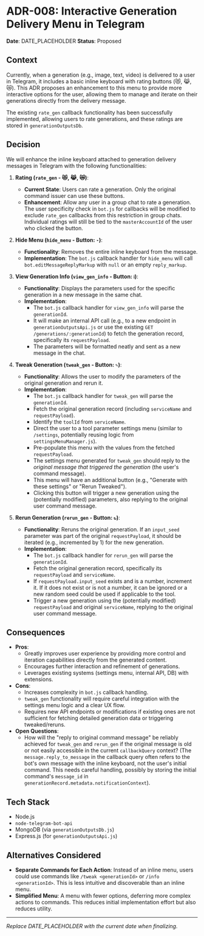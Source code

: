 # ADR-008: Interactive Generation Delivery Menu in Telegram

**Date**: DATE_PLACEHOLDER
**Status**: Proposed

## Context

Currently, when a generation (e.g., image, text, video) is delivered to a user in Telegram, it includes a basic inline keyboard with rating buttons (😻, 😹, 😿). This ADR proposes an enhancement to this menu to provide more interactive options for the user, allowing them to manage and iterate on their generations directly from the delivery message.

The existing `rate_gen` callback functionality has been successfully implemented, allowing users to rate generations, and these ratings are stored in `generationOutputsDb`.

## Decision

We will enhance the inline keyboard attached to generation delivery messages in Telegram with the following functionalities:

1.  **Rating (`rate_gen` - 😻, 😹, 😿)**:
    *   **Current State**: Users can rate a generation. Only the original command issuer can use these buttons.
    *   **Enhancement**: Allow any user in a group chat to rate a generation. The user specificity check in `bot.js` for callbacks will be modified to exclude `rate_gen` callbacks from this restriction in group chats. Individual ratings will still be tied to the `masterAccountId` of the user who clicked the button.

2.  **Hide Menu (`hide_menu` - Button: `-`)**:
    *   **Functionality**: Removes the entire inline keyboard from the message.
    *   **Implementation**: The `bot.js` callback handler for `hide_menu` will call `bot.editMessageReplyMarkup` with `null` or an empty `reply_markup`.

3.  **View Generation Info (`view_gen_info` - Button: `ℹ︎`)**:
    *   **Functionality**: Displays the parameters used for the specific generation in a new message in the same chat.
    *   **Implementation**:
        *   The `bot.js` callback handler for `view_gen_info` will parse the `generationId`.
        *   It will make an internal API call (e.g., to a new endpoint in `generationOutputsApi.js` or use the existing `GET /generations/:generationId`) to fetch the generation record, specifically its `requestPayload`.
        *   The parameters will be formatted neatly and sent as a new message in the chat.

4.  **Tweak Generation (`tweak_gen` - Button: `✎`)**:
    *   **Functionality**: Allows the user to modify the parameters of the original generation and rerun it.
    *   **Implementation**:
        *   The `bot.js` callback handler for `tweak_gen` will parse the `generationId`.
        *   Fetch the original generation record (including `serviceName` and `requestPayload`).
        *   Identify the `toolId` from `serviceName`.
        *   Direct the user to a tool parameter settings menu (similar to `/settings`, potentially reusing logic from `settingsMenuManager.js`).
        *   Pre-populate this menu with the values from the fetched `requestPayload`.
        *   The settings menu generated for `tweak_gen` should reply to the *original message that triggered the generation* (the user's command message).
        *   This menu will have an additional button (e.g., "Generate with these settings" or "Rerun Tweaked").
        *   Clicking this button will trigger a new generation using the (potentially modified) parameters, also replying to the original user command message.

5.  **Rerun Generation (`rerun_gen` - Button: `↻`)**:
    *   **Functionality**: Reruns the original generation. If an `input_seed` parameter was part of the original `requestPayload`, it should be iterated (e.g., incremented by 1) for the new generation.
    *   **Implementation**:
        *   The `bot.js` callback handler for `rerun_gen` will parse the `generationId`.
        *   Fetch the original generation record, specifically its `requestPayload` and `serviceName`.
        *   If `requestPayload.input_seed` exists and is a number, increment it. If it does not exist or is not a number, it can be ignored or a new random seed could be used if applicable to the tool.
        *   Trigger a new generation using the (potentially modified) `requestPayload` and original `serviceName`, replying to the original user command message.

## Consequences

*   **Pros**:
    *   Greatly improves user experience by providing more control and iteration capabilities directly from the generated content.
    *   Encourages further interaction and refinement of generations.
    *   Leverages existing systems (settings menu, internal API, DB) with extensions.
*   **Cons**:
    *   Increases complexity in `bot.js` callback handling.
    *   `tweak_gen` functionality will require careful integration with the settings menu logic and a clear UX flow.
    *   Requires new API endpoints or modifications if existing ones are not sufficient for fetching detailed generation data or triggering tweaked/reruns.
*   **Open Questions**:
    *   How will the "reply to original command message" be reliably achieved for `tweak_gen` and `rerun_gen` if the original message is old or not easily accessible in the current `callbackQuery` context? (The `message.reply_to_message` in the callback query often refers to the bot's own message with the inline keyboard, not the user's initial command. This needs careful handling, possibly by storing the initial command's `message_id` in `generationRecord.metadata.notificationContext`).

## Tech Stack

*   Node.js
*   `node-telegram-bot-api`
*   MongoDB (via `generationOutputsDb.js`)
*   Express.js (for `generationOutputsApi.js`)

## Alternatives Considered

*   **Separate Commands for Each Action**: Instead of an inline menu, users could use commands like `/tweak <generationId>` or `/info <generationId>`. This is less intuitive and discoverable than an inline menu.
*   **Simplified Menu**: A menu with fewer options, deferring more complex actions to commands. This reduces initial implementation effort but also reduces utility.

---
*Replace DATE_PLACEHOLDER with the current date when finalizing.* 